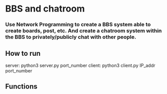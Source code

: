 # BBS and chatroom
### Use Network Programming to create a BBS system able to create boards, post, etc. And create a chatroom system within the BBS to privately/publicly chat with other people.

## How to run
server: python3 server.py port_number
client: python3 client.py IP_addr port_number

## Functions
